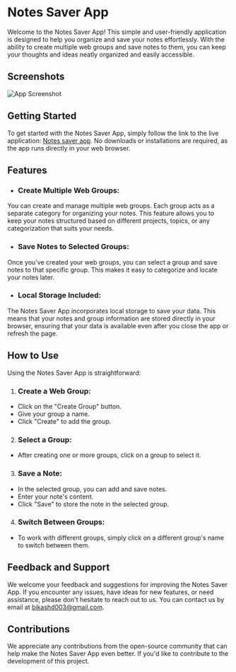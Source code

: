 
# Notes Saver App

Welcome to the Notes Saver App! This simple and user-friendly application is designed to help you organize and save your notes effortlessly. With the ability to create multiple web groups and save notes to them, you can keep your thoughts and ideas neatly organized and easily accessible.


## Screenshots

![App Screenshot](https://media.licdn.com/dms/image/D5622AQHL38sg7AcCog/feedshare-shrink_800/0/1698936345433?e=1701907200&v=beta&t=TDkRZZInGtU9eC_kV-4zeJE93bbe2qcpp1NYocPuBRo)


## Getting Started
To get started with the Notes Saver App, simply follow the link to the live application: 
[Notes saver app](https://notes-saver-app.netlify.app/). No downloads or installations are required, as the app runs directly in your web browser.
## Features

- ### Create Multiple Web Groups: 
You can create and manage multiple web groups. Each group acts as a separate category for organizing your notes. This feature allows you to keep your notes structured based on different projects, topics, or any categorization that suits your needs.
- ### Save Notes to Selected Groups: 
Once you've created your web groups, you can select a group and save notes to that specific group. This makes it easy to categorize and locate your notes later.
- ### Local Storage Included:
 The Notes Saver App incorporates local storage to save your data. This means that your notes and group information are stored directly in your browser, ensuring that your data is available even after you close the app or refresh the page.

## How to Use
Using the Notes Saver App is straightforward:

1. ### Create a Web Group:

- Click on the "Create Group" button.
- Give your group a name.
- Click "Create" to add the group.

2. ### Select a Group:
- After creating one or more groups, click on a group to select it.

3. ### Save a Note:

- In the selected group, you can add and save notes.
- Enter your note's content.
- Click "Save" to store the note in the selected group.

4. ### Switch Between Groups:

- To work with different groups, simply click on a different group's name to switch between them.


## Feedback and Support
We welcome your feedback and suggestions for improving the Notes Saver App. If you encounter any issues, have ideas for new features, or need assistance, please don't hesitate to reach out to us. You can contact us by email at bikashd003@gmail.com.

## Contributions
We appreciate any contributions from the open-source community that can help make the Notes Saver App even better. If you'd like to contribute to the development of this project.
